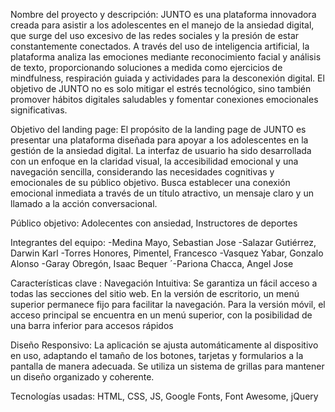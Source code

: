 Nombre del proyecto y descripción:
JUNTO es una plataforma innovadora creada para asistir a los adolescentes en el manejo de la ansiedad digital, que surge del uso excesivo de las redes sociales y la presión de estar constantemente conectados. A través del uso de inteligencia artificial, la plataforma analiza las emociones mediante reconocimiento facial y análisis de texto, proporcionando soluciones a medida como ejercicios de mindfulness, respiración guiada y actividades para la desconexión digital. El objetivo de JUNTO no es solo mitigar el estrés tecnológico, sino también promover hábitos digitales saludables y fomentar conexiones emocionales significativas.

Objetivo del landing page:
El propósito de la landing page de JUNTO es presentar una plataforma diseñada para apoyar a los adolescentes en la gestión de la ansiedad digital. La interfaz de usuario ha sido desarrollada con un enfoque en la claridad visual, la accesibilidad emocional y una navegación sencilla, considerando las necesidades cognitivas y emocionales de su público objetivo. Busca establecer una conexión emocional inmediata a través de un título atractivo, un mensaje claro y un llamado a la acción conversacional.

Público objetivo:
Adolecentes con ansiedad, Instructores de deportes

Integrantes del equipo:
-Medina Mayo, Sebastian Jose
-Salazar Gutiérrez, Darwin Karl
-Torres Honores, Pimentel, Francesco
-Vasquez Yabar, Gonzalo Alonso
-Garay Obregón, Isaac Bequer
´-Pariona Chacca, Angel Jose

Características clave :
Navegación Intuitiva: Se garantiza un fácil acceso a todas las secciones del sitio web. En la versión de escritorio, un menú superior permanece fijo para facilitar la navegación. Para la versión móvil, el acceso principal se encuentra en un menú superior, con la posibilidad de una barra inferior para accesos rápidos

Diseño Responsivo: La aplicación se ajusta automáticamente al dispositivo en uso, adaptando el tamaño de los botones, tarjetas y formularios a la pantalla de manera adecuada. Se utiliza un sistema de grillas para mantener un diseño organizado y coherente.

Tecnologías usadas: HTML, CSS, JS, Google Fonts, Font Awesome, jQuery
